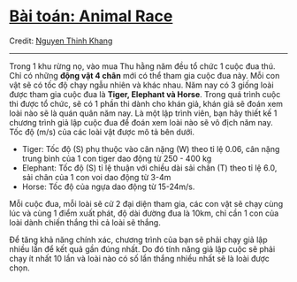 # [Bài toán: Animal Race](https://www.notion.so/B-i-to-n-Animal-Race-e7be36b366fd43d998b9b06535ae8853)
Credit: [Nguyen Thinh Khang](https://github.com/thinhkhang97)

---
Trong 1 khu rừng nọ, vào mua Thu hằng năm đều tổ chức 1 cuộc đua thú. Chỉ có những **động vật 4 chân** mới có thể tham gia cuộc đua này. Mỗi con vật sẽ có tốc độ chạy ngẫu nhiên và khác nhau. Năm nay có 3 giống loài được tham gia cuộc đua là **Tiger, Elephant và Horse**. Trong quá trình cuộc thi được tổ chức, sẽ có 1 phần thi dành cho khán giả, khán giả sẽ đoán xem loài nào sẽ là quán quân năm nay. Là một lập trình viên, bạn hãy thiết kế 1 chương trình giả lập cuộc đua để đoán xem loài nào sẽ vô địch năm nay. Tốc độ (m/s) của các loài vật được mô tả bên dưới.

- Tiger: Tốc độ (S) phụ thuộc vào cân nặng (W) theo tỉ lệ 0.06, cân nặng trung bình của 1 con tiger dao động từ 250 - 400 kg
- Elephant: Tốc độ (S) tỉ lệ thuận với chiều dài sải chân (T) theo tỉ lệ 6.0, sải chân của 1 con voi dao động từ 3-4m
- Horse: Tốc độ của ngựa dao động từ 15-24m/s.

Mỗi cuộc đua, mỗi loài sẽ cử 2 đại diện tham gia, các con vật sẽ chạy cùng lúc và cùng 1 điểm xuất phát, độ dài đường đua là 10km, chỉ cần 1 con của loài dành chiến thắng thì cả loài sẽ thắng.

Để tăng khả năng chính xác, chương trình của bạn sẽ phải chạy giả lập nhiều lần để kết quả gần đúng nhất. Do đó tính năng giả lập cuộc sẽ phải chạy ít nhất 10 lần và loài nào có số lần thắng nhiều nhất sẽ là loài được chọn.